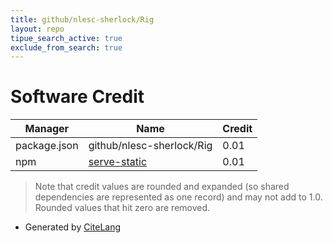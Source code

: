 ```yaml
---
title: github/nlesc-sherlock/Rig
layout: repo
tipue_search_active: true
exclude_from_search: true
---
```

# Software Credit

|Manager|Name|Credit|
|-------|----|------|
|package.json|github/nlesc-sherlock/Rig|0.01|
|npm|[serve-static](https://github.com/expressjs/serve-static#readme)|0.01|


> Note that credit values are rounded and expanded (so shared dependencies are represented as one record) and may not add to 1.0. Rounded values that hit zero are removed.


- Generated by [CiteLang](https://github.com/vsoch/citelang)
